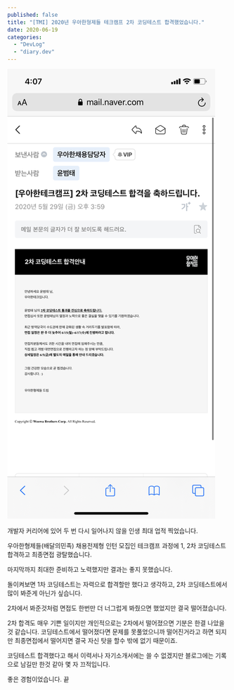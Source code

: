 ```yaml
---
published: false
title: "[TMI] 2020년 우아한형제들 테크캠프 2차 코딩테스트 합격했었습니다."
date: 2020-06-19
categories: 
  - "DevLog"
  - "diary.dev"
---
```


![](./assets/img/wp-content/uploads/2020/06/89F65E46-C395-4F94-B6DF-688971950ED1.png)

개발자 커리어에 있어 두 번 다시 일어나지 않을 인생 최대 업적 찍었습니다.

우아한형제들(배달의민족) 채용전제형 인턴 모집인 테크캠프 과정에 1, 2차 코딩테스트 합격하고 최종면접 광탈했습니다.

마지막까지 최대한 준비하고 노력했지만 결과는 좋지 못했습니다.

돌이켜보면 1차 코딩테스트는 자력으로 합격할만 했다고 생각하고, 2차 코딩테스트에서 많이 봐준게 아닌가 싶습니다.

2차에서 봐준것처럼 면접도 한번만 더 너그럽게 봐줬으면 했었지만 결국 떨어졌습니다.

2차 합격도 매우 기쁜 일이지만 개인적으로는 2차에서 떨어졌으면 기분은 한결 나았을 것 같습니다. 코딩테스트에서 떨어졌다면 문제를 못풀었으니까 떨어진거라고 하면 되지만 최종면접에서 떨어지면 결국 자신 탓을 할수 밖에 없기 때문이죠.

코딩테스트 합격했다고 해서 이력서나 자기소개서에는 쓸 수 없겠지만 블로그에는 기록으로 남길만 한것 같아 몇 자 끄적입니다.

좋은 경험이었습니다. 끝
